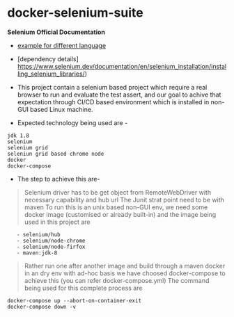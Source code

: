 # docker-selenium-suite #

**Selenium Official Documentation**
* [example for different language](https://www.selenium.dev/documentation/en/)
* [dependency details] https://www.selenium.dev/documentation/en/selenium_installation/installing_selenium_libraries/)


* This project contain a selenium based project which require a real browser to run and evaluate the test assert, and our goal to achive that expectation through CI/CD based environment which is installed in non-GUI based Linux machine.

* Expected technology being used are -
````
jdk 1.8
selenium
selenium grid
seleniun grid based chrome node
docker
docker-compose
````
* The step to achieve this are- 
> Selenium driver has to be get object from RemoteWebDriver with necessary capability and hub url
> The Junit strat point need to be with maven
> To run this is an unix based non-GUI env, we need some docker image (customised or already built-in) and the image being used in this project are  
````
   - selenium/hub
   - selenium/node-chrome
   - selenium/node-firfox
   - maven:jdk-8
````
> Rather run one after another image and build through a maven docker in an dry env with ad-hoc basis we have choosed docker-compose to achieve this (you can refer docker-compose.yml)
> The command being used for this complete process are 

````
docker-compose up --abort-on-container-exit
docker-compose down -v
````

